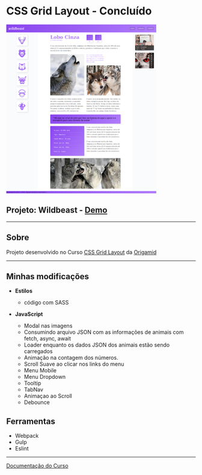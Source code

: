 # CSS Grid Layout - Concluído

<img src="./readme/Wildbeast.png" height="450"/>

## Projeto: Wildbeast - [Demo](https://matheusgomesweb.github.io/cursos/Programacao/FrontEnd/Cursos-Origamid/CSS-com-Grid-layout/index.html)

___

## Sobre

Projeto desenvolvido no Curso [CSS Grid Layout](https://www.origamid.com/curso/css-grid-layout/) da [Origamid](origamid.com/)

___

## Minhas modificações

* **Estilos**
  + código com SASS

* **JavaScript**
  + Modal nas imagens
  + Consumindo arquivo JSON com as informações de animais com fetch, async, await
  + Loader enquanto os dados JSON dos animais estão sendo carregados
  + Animação na contagem dos números.
  + Scroll Suave ao clicar nos links do menu
  + Menu Mobile
  + Menu Dropdown
  + Tooltip
  + TabNav
  + Animaçao ao Scroll
  + Debounce
  
## Ferramentas
  + Webpack
  + Gulp
  + Eslint

___

[Documentação do Curso](https://www.origamid.com/projetos/css-grid-layout-guia-completo/)
